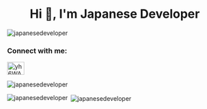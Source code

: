 <h1 align="center">Hi 👋, I'm Japanese Developer</h1>
<p align="left"> <img src="https://komarev.com/ghpvc/?username=japanesedeveloper&label=Profile%20views&color=0e75b6&style=flat" alt="japanesedeveloper" /> </p>

<h3 align="left">Connect with me:</h3>
<p align="left">
<a href="https://discord.gg/yh6WAKBTVB" target="blank"><img align="center" src="https://raw.githubusercontent.com/rahuldkjain/github-profile-readme-generator/master/src/images/icons/Social/discord.svg" alt="yh6WAKBTVB" height="30" width="40" /></a>
</p>

<p><img align="center" src="https://github-readme-streak-stats.herokuapp.com/?user=japanesedeveloper&" alt="japanesedeveloper" /></p>

<p><img align="left" src="https://github-readme-stats.vercel.app/api/top-langs?username=japanesedeveloper&show_icons=true&locale=en&layout=compact" alt="japanesedeveloper" /></p>

<p>&nbsp;<img align="center" src="https://github-readme-stats.vercel.app/api?username=japanesedeveloper&show_icons=true&locale=en" alt="japanesedeveloper" /></p>
